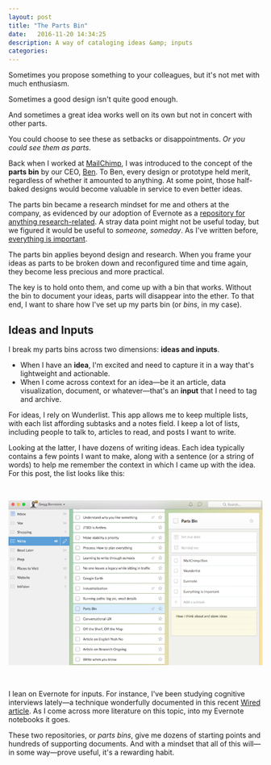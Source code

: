 ```yaml
---
layout: post
title: "The Parts Bin"
date:   2016-11-20 14:34:25
description: A way of cataloging ideas &amp; inputs
categories:
---
```


Sometimes you propose something to your colleagues, but it's not met with much enthusiasm.

Sometimes a good design isn't quite good enough.

And sometimes a great idea works well on its own but not in concert with other parts.

You could choose to see these as setbacks or disappointments. *Or you could see them as parts*.

Back when I worked at [MailChimp](http://mailchimp.com/), I was introduced to the concept of the **parts bin** by our CEO, [Ben](http://twitter.com/benchestnut). To Ben, every design or prototype held merit, regardless of whether it amounted to anything. At some point, those half-baked designs would become valuable in service to even better ideas.

The parts bin became a research mindset for me and others at the company, as evidenced by our adoption of Evernote as a [repository for anything research-related](http://alistapart.com/article/connected-ux). A stray data point might not be useful today, but we figured it would be useful to *someone, someday*. As I've written before, [everything is important](http://gregg.io/2016/07/07/everything.html).

The parts bin applies beyond design and research. When you frame your ideas as parts to be broken down and reconfigured time and time again, they become less precious and more practical.

The key is to hold onto them, and come up with a bin that works. Without the bin to document your ideas, parts will disappear into the ether. To that end, I want to share how I've set up my parts bin (or *bins*, in my case).

## Ideas and Inputs
I break my parts bins across two dimensions: **ideas and inputs**.

* When I have an **idea**, I'm excited and need to capture it in a way that's lightweight and actionable.
* When I come across context for an idea—be it an article, data visualization, document, or whatever—that's an **input** that I need to tag and archive.

For ideas, I rely on Wunderlist. This app allows me to keep multiple lists, with each list affording subtasks and a notes field. I keep a lot of lists, including people to talk to, articles to read, and posts I want to write.

Looking at the latter, I have dozens of writing ideas. Each idea typically contains a few points I want to make, along with a sentence (or a string of words) to help me remember the context in which I came up with the idea. For this post, the list looks like this:

<br />

![This list hints at the structural pieces for this post—Ben at MailChimp, Wunderlist, Evernote, etc.](/assets/images/wl.png "Screenshot of Wunderlist")

<br />

I lean on Evernote for inputs. For instance, I've been studying cognitive interviews lately—a technique wonderfully documented in this recent [Wired article](http://www.wired.com/2016/05/how-to-interrogate-suspects/). As I come across more literature on this topic, into my Evernote notebooks it goes.

These two repositories, or *parts bins*, give me dozens of starting points and hundreds of supporting documents. And with a mindset that all of this will—in some way—prove useful, it's a rewarding habit.
